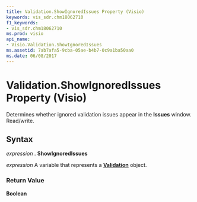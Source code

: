 ```yaml
---
title: Validation.ShowIgnoredIssues Property (Visio)
keywords: vis_sdr.chm18062710
f1_keywords:
- vis_sdr.chm18062710
ms.prod: visio
api_name:
- Visio.Validation.ShowIgnoredIssues
ms.assetid: 7ab7afa5-9cba-05ae-b4b7-0c9a1ba50aa0
ms.date: 06/08/2017
---
```



# Validation.ShowIgnoredIssues Property (Visio)

Determines whether ignored validation issues appear in the  **Issues** window. Read/write.


## Syntax

 _expression_ . **ShowIgnoredIssues**

 _expression_ A variable that represents a **[Validation](validation-object-visio.md)** object.


### Return Value

 **Boolean**


